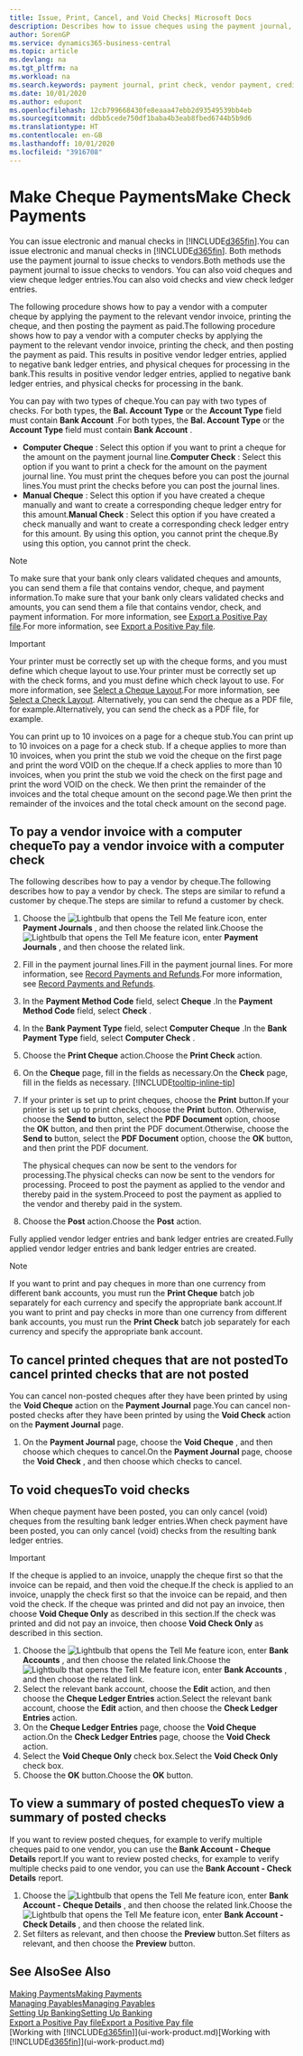 ```yaml
---
title: Issue, Print, Cancel, and Void Checks| Microsoft Docs
description: Describes how to issue cheques using the payment journal, print cheques, and void or view cheque ledger entries in Business Central.
author: SorenGP
ms.service: dynamics365-business-central
ms.topic: article
ms.devlang: na
ms.tgt_pltfrm: na
ms.workload: na
ms.search.keywords: payment journal, print check, vendor payment, creditor, debt, balance due, AP
ms.date: 10/01/2020
ms.author: edupont
ms.openlocfilehash: 12cb799668430fe8eaaa47ebb2d93549539bb4eb
ms.sourcegitcommit: ddbb5cede750df1baba4b3eab8fbed6744b5b9d6
ms.translationtype: HT
ms.contentlocale: en-GB
ms.lasthandoff: 10/01/2020
ms.locfileid: "3916708"
---
```

# <a name="make-check-payments"></a><span data-ttu-id="5cafc-103">Make Cheque Payments</span><span class="sxs-lookup"><span data-stu-id="5cafc-103">Make Check Payments</span></span>

<span data-ttu-id="5cafc-104">You can issue electronic and manual checks in [!INCLUDE[d365fin](includes/d365fin_md.md)].</span><span class="sxs-lookup"><span data-stu-id="5cafc-104">You can issue electronic and manual checks in [!INCLUDE[d365fin](includes/d365fin_md.md)].</span></span> <span data-ttu-id="5cafc-105">Both methods use the payment journal to issue checks to vendors.</span><span class="sxs-lookup"><span data-stu-id="5cafc-105">Both methods use the payment journal to issue checks to vendors.</span></span> <span data-ttu-id="5cafc-106">You can also void cheques and view cheque ledger entries.</span><span class="sxs-lookup"><span data-stu-id="5cafc-106">You can also void checks and view check ledger entries.</span></span>

<span data-ttu-id="5cafc-107">The following procedure shows how to pay a vendor with a computer cheque by applying the payment to the relevant vendor invoice, printing the cheque, and then posting the payment as paid.</span><span class="sxs-lookup"><span data-stu-id="5cafc-107">The following procedure shows how to pay a vendor with a computer checks by applying the payment to the relevant vendor invoice, printing the check, and then posting the payment as paid.</span></span> <span data-ttu-id="5cafc-108">This results in positive vendor ledger entries, applied to negative bank ledger entries, and physical cheques for processing in the bank.</span><span class="sxs-lookup"><span data-stu-id="5cafc-108">This results in positive vendor ledger entries, applied to negative bank ledger entries, and physical checks for processing in the bank.</span></span>

<span data-ttu-id="5cafc-109">You can pay with two types of cheque.</span><span class="sxs-lookup"><span data-stu-id="5cafc-109">You can pay with two types of checks.</span></span> <span data-ttu-id="5cafc-110">For both types, the **Bal. Account Type** or the **Account Type** field must contain **Bank Account** .</span><span class="sxs-lookup"><span data-stu-id="5cafc-110">For both types, the **Bal. Account Type** or the **Account Type** field must contain **Bank Account** .</span></span>

- <span data-ttu-id="5cafc-111">**Computer Cheque** : Select this option if you want to print a cheque for the amount on the payment journal line.</span><span class="sxs-lookup"><span data-stu-id="5cafc-111">**Computer Check** : Select this option if you want to print a check for the amount on the payment journal line.</span></span> <span data-ttu-id="5cafc-112">You must print the cheques before you can post the journal lines.</span><span class="sxs-lookup"><span data-stu-id="5cafc-112">You must print the checks before you can post the journal lines.</span></span>
- <span data-ttu-id="5cafc-113">**Manual Cheque** : Select this option if you have created a cheque manually and want to create a corresponding cheque ledger entry for this amount.</span><span class="sxs-lookup"><span data-stu-id="5cafc-113">**Manual Check** : Select this option if you have created a check manually and want to create a corresponding check ledger entry for this amount.</span></span> <span data-ttu-id="5cafc-114">By using this option, you cannot print the cheque.</span><span class="sxs-lookup"><span data-stu-id="5cafc-114">By using this option, you cannot print the check.</span></span>

> [!NOTE]  
> <span data-ttu-id="5cafc-115">To make sure that your bank only clears validated cheques and amounts, you can send them a file that contains vendor, cheque, and payment information.</span><span class="sxs-lookup"><span data-stu-id="5cafc-115">To make sure that your bank only clears validated checks and amounts, you can send them a file that contains vendor, check, and payment information.</span></span> <span data-ttu-id="5cafc-116">For more information, see [Export a Positive Pay file](finance-how-positive-pay.md).</span><span class="sxs-lookup"><span data-stu-id="5cafc-116">For more information, see [Export a Positive Pay file](finance-how-positive-pay.md).</span></span>

> [!IMPORTANT]
> <span data-ttu-id="5cafc-117">Your printer must be correctly set up with the cheque forms, and you must define which cheque layout to use.</span><span class="sxs-lookup"><span data-stu-id="5cafc-117">Your printer must be correctly set up with the check forms, and you must define which check layout to use.</span></span> <span data-ttu-id="5cafc-118">For more information, see [Select a Cheque Layout](finance-how-define-check-layouts.md).</span><span class="sxs-lookup"><span data-stu-id="5cafc-118">For more information, see [Select a Check Layout](finance-how-define-check-layouts.md).</span></span> <span data-ttu-id="5cafc-119">Alternatively, you can send the cheque as a PDF file, for example.</span><span class="sxs-lookup"><span data-stu-id="5cafc-119">Alternatively, you can send the check as a PDF file, for example.</span></span>  

<span data-ttu-id="5cafc-120">You can print up to 10 invoices on a page for a cheque stub.</span><span class="sxs-lookup"><span data-stu-id="5cafc-120">You can print up to 10 invoices on a page for a check stub.</span></span> <span data-ttu-id="5cafc-121">If a cheque applies to more than 10 invoices, when you print the stub we void the cheque on the first page and print the word VOID on the cheque.</span><span class="sxs-lookup"><span data-stu-id="5cafc-121">If a check applies to more than 10 invoices, when you print the stub we void the check on the first page and print the word VOID on the check.</span></span> <span data-ttu-id="5cafc-122">We then print the remainder of the invoices and the total cheque amount on the second page.</span><span class="sxs-lookup"><span data-stu-id="5cafc-122">We then print the remainder of the invoices and the total check amount on the second page.</span></span>

## <a name="to-pay-a-vendor-invoice-with-a-computer-check"></a><span data-ttu-id="5cafc-123">To pay a vendor invoice with a computer cheque</span><span class="sxs-lookup"><span data-stu-id="5cafc-123">To pay a vendor invoice with a computer check</span></span>
<span data-ttu-id="5cafc-124">The following describes how to pay a vendor by cheque.</span><span class="sxs-lookup"><span data-stu-id="5cafc-124">The following describes how to pay a vendor by check.</span></span> <span data-ttu-id="5cafc-125">The steps are similar to refund a customer by cheque.</span><span class="sxs-lookup"><span data-stu-id="5cafc-125">The steps are similar to refund a customer by check.</span></span>

1. <span data-ttu-id="5cafc-126">Choose the ![Lightbulb that opens the Tell Me feature](media/ui-search/search_small.png "Tell me what you want to do") icon, enter **Payment Journals** , and then choose the related link.</span><span class="sxs-lookup"><span data-stu-id="5cafc-126">Choose the ![Lightbulb that opens the Tell Me feature](media/ui-search/search_small.png "Tell me what you want to do") icon, enter **Payment Journals** , and then choose the related link.</span></span>
2. <span data-ttu-id="5cafc-127">Fill in the payment journal lines.</span><span class="sxs-lookup"><span data-stu-id="5cafc-127">Fill in the payment journal lines.</span></span> <span data-ttu-id="5cafc-128">For more information, see [Record Payments and Refunds](payables-how-post-payments-refunds.md).</span><span class="sxs-lookup"><span data-stu-id="5cafc-128">For more information, see [Record Payments and Refunds](payables-how-post-payments-refunds.md).</span></span>
3. <span data-ttu-id="5cafc-129">In the **Payment Method Code** field, select **Cheque** .</span><span class="sxs-lookup"><span data-stu-id="5cafc-129">In the **Payment Method Code** field, select **Check** .</span></span>
4. <span data-ttu-id="5cafc-130">In the **Bank Payment Type** field, select **Computer Cheque** .</span><span class="sxs-lookup"><span data-stu-id="5cafc-130">In the **Bank Payment Type** field, select **Computer Check** .</span></span>
5. <span data-ttu-id="5cafc-131">Choose the **Print Cheque** action.</span><span class="sxs-lookup"><span data-stu-id="5cafc-131">Choose the **Print Check** action.</span></span>
6. <span data-ttu-id="5cafc-132">On the **Cheque** page, fill in the fields as necessary.</span><span class="sxs-lookup"><span data-stu-id="5cafc-132">On the **Check** page, fill in the fields as necessary.</span></span> [!INCLUDE[tooltip-inline-tip](includes/tooltip-inline-tip_md.md)]
7. <span data-ttu-id="5cafc-133">If your printer is set up to print cheques, choose the **Print** button.</span><span class="sxs-lookup"><span data-stu-id="5cafc-133">If your printer is set up to print checks, choose the **Print** button.</span></span> <span data-ttu-id="5cafc-134">Otherwise, choose the **Send to** button, select the **PDF Document** option, choose the **OK** button, and then print the PDF document.</span><span class="sxs-lookup"><span data-stu-id="5cafc-134">Otherwise, choose the **Send to** button, select the **PDF Document** option, choose the **OK** button, and then print the PDF document.</span></span>

    <span data-ttu-id="5cafc-135">The physical cheques can now be sent to the vendors for processing.</span><span class="sxs-lookup"><span data-stu-id="5cafc-135">The physical checks can now be sent to the vendors for processing.</span></span> <span data-ttu-id="5cafc-136">Proceed to post the payment as applied to the vendor and thereby paid in the system.</span><span class="sxs-lookup"><span data-stu-id="5cafc-136">Proceed to post the payment as applied to the vendor and thereby paid in the system.</span></span>
8. <span data-ttu-id="5cafc-137">Choose the **Post** action.</span><span class="sxs-lookup"><span data-stu-id="5cafc-137">Choose the **Post** action.</span></span>

<span data-ttu-id="5cafc-138">Fully applied vendor ledger entries and bank ledger entries are created.</span><span class="sxs-lookup"><span data-stu-id="5cafc-138">Fully applied vendor ledger entries and bank ledger entries are created.</span></span>

> [!NOTE]  
> <span data-ttu-id="5cafc-139">If you want to print and pay cheques in more than one currency from different bank accounts, you must run the **Print Cheque** batch job separately for each currency and specify the appropriate bank account.</span><span class="sxs-lookup"><span data-stu-id="5cafc-139">If you want to print and pay checks in more than one currency from different bank accounts, you must run the **Print Check** batch job separately for each currency and specify the appropriate bank account.</span></span>

## <a name="to-cancel-printed-checks-that-are-not-posted"></a><span data-ttu-id="5cafc-140">To cancel printed cheques that are not posted</span><span class="sxs-lookup"><span data-stu-id="5cafc-140">To cancel printed checks that are not posted</span></span>
<span data-ttu-id="5cafc-141">You can cancel non-posted cheques after they have been printed by using the **Void Cheque** action on the **Payment Journal** page.</span><span class="sxs-lookup"><span data-stu-id="5cafc-141">You can cancel non-posted checks after they have been printed by using the **Void Check** action on the **Payment Journal** page.</span></span>

1. <span data-ttu-id="5cafc-142">On the **Payment Journal** page, choose the **Void Cheque** , and then choose which cheques to cancel.</span><span class="sxs-lookup"><span data-stu-id="5cafc-142">On the **Payment Journal** page, choose the **Void Check** , and then choose which checks to cancel.</span></span>

## <a name="to-void-checks"></a><span data-ttu-id="5cafc-143">To void cheques</span><span class="sxs-lookup"><span data-stu-id="5cafc-143">To void checks</span></span>

<span data-ttu-id="5cafc-144">When cheque payment have been posted, you can only cancel (void) cheques from the resulting bank ledger entries.</span><span class="sxs-lookup"><span data-stu-id="5cafc-144">When check payment have been posted, you can only cancel (void) checks from the resulting bank ledger entries.</span></span>

> [!IMPORTANT]
> <span data-ttu-id="5cafc-145">If the cheque is applied to an invoice, unapply the cheque first so that the invoice can be repaid, and then void the cheque.</span><span class="sxs-lookup"><span data-stu-id="5cafc-145">If the check is applied to an invoice, unapply the check first so that the invoice can be repaid, and then void the check.</span></span> <span data-ttu-id="5cafc-146">If the cheque was printed and did not pay an invoice, then choose **Void Cheque Only** as described in this section.</span><span class="sxs-lookup"><span data-stu-id="5cafc-146">If the check was printed and did not pay an invoice, then choose **Void Check Only** as described in this section.</span></span>

1. <span data-ttu-id="5cafc-147">Choose the ![Lightbulb that opens the Tell Me feature](media/ui-search/search_small.png "Tell me what you want to do") icon, enter **Bank Accounts** , and then choose the related link.</span><span class="sxs-lookup"><span data-stu-id="5cafc-147">Choose the ![Lightbulb that opens the Tell Me feature](media/ui-search/search_small.png "Tell me what you want to do") icon, enter **Bank Accounts** , and then choose the related link.</span></span>
2. <span data-ttu-id="5cafc-148">Select the relevant bank account, choose the **Edit** action, and then choose the **Cheque Ledger Entries** action.</span><span class="sxs-lookup"><span data-stu-id="5cafc-148">Select the relevant bank account, choose the **Edit** action, and then choose the **Check Ledger Entries** action.</span></span>
3. <span data-ttu-id="5cafc-149">On the **Cheque Ledger Entries** page, choose the **Void Cheque** action.</span><span class="sxs-lookup"><span data-stu-id="5cafc-149">On the **Check Ledger Entries** page, choose the **Void Check** action.</span></span>
4. <span data-ttu-id="5cafc-150">Select the **Void Cheque Only** check box.</span><span class="sxs-lookup"><span data-stu-id="5cafc-150">Select the **Void Check Only** check box.</span></span>
5. <span data-ttu-id="5cafc-151">Choose the **OK** button.</span><span class="sxs-lookup"><span data-stu-id="5cafc-151">Choose the **OK** button.</span></span>

## <a name="to-view-a-summary-of-posted-checks"></a><span data-ttu-id="5cafc-152">To view a summary of posted cheques</span><span class="sxs-lookup"><span data-stu-id="5cafc-152">To view a summary of posted checks</span></span>
<span data-ttu-id="5cafc-153">If you want to review posted cheques, for example to verify multiple cheques paid to one vendor, you can use the **Bank Account - Cheque Details** report.</span><span class="sxs-lookup"><span data-stu-id="5cafc-153">If you want to review posted checks, for example to verify multiple checks paid to one vendor, you can use the **Bank Account - Check Details** report.</span></span>
1. <span data-ttu-id="5cafc-154">Choose the ![Lightbulb that opens the Tell Me feature](media/ui-search/search_small.png "Tell me what you want to do") icon, enter **Bank Account - Cheque Details** , and then choose the related link.</span><span class="sxs-lookup"><span data-stu-id="5cafc-154">Choose the ![Lightbulb that opens the Tell Me feature](media/ui-search/search_small.png "Tell me what you want to do") icon, enter **Bank Account - Check Details** , and then choose the related link.</span></span>
2. <span data-ttu-id="5cafc-155">Set filters as relevant, and then choose the **Preview** button.</span><span class="sxs-lookup"><span data-stu-id="5cafc-155">Set filters as relevant, and then choose the **Preview** button.</span></span>

## <a name="see-also"></a><span data-ttu-id="5cafc-156">See Also</span><span class="sxs-lookup"><span data-stu-id="5cafc-156">See Also</span></span>
[<span data-ttu-id="5cafc-157">Making Payments</span><span class="sxs-lookup"><span data-stu-id="5cafc-157">Making Payments</span></span>](payables-make-payments.md)  
[<span data-ttu-id="5cafc-158">Managing Payables</span><span class="sxs-lookup"><span data-stu-id="5cafc-158">Managing Payables</span></span>](payables-manage-payables.md)  
[<span data-ttu-id="5cafc-159">Setting Up Banking</span><span class="sxs-lookup"><span data-stu-id="5cafc-159">Setting Up Banking</span></span>](bank-setup-banking.md)  
[<span data-ttu-id="5cafc-160">Export a Positive Pay file</span><span class="sxs-lookup"><span data-stu-id="5cafc-160">Export a Positive Pay file</span></span>](finance-how-positive-pay.md)  
<span data-ttu-id="5cafc-161">[Working with [!INCLUDE[d365fin](includes/d365fin_md.md)]](ui-work-product.md)</span><span class="sxs-lookup"><span data-stu-id="5cafc-161">[Working with [!INCLUDE[d365fin](includes/d365fin_md.md)]](ui-work-product.md)</span></span>  

